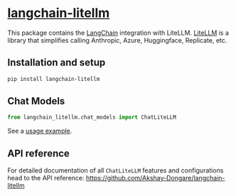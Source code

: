 # [langchain-litellm](https://pypi.org/project/langchain-litellm/)

This package contains the [LangChain](https://github.com/langchain-ai/langchain) integration with LiteLLM. [LiteLLM](https://github.com/BerriAI/litellm) is a library that simplifies calling Anthropic, Azure, Huggingface, Replicate, etc.

## Installation and setup

```bash
pip install langchain-litellm
```

## Chat Models
```python
from langchain_litellm.chat_models import ChatLiteLLM
```
See a [usage example](docs/litellm.ipynb).

## API reference
For detailed documentation of all `ChatLiteLLM` features and configurations head to the API reference: https://github.com/Akshay-Dongare/langchain-litellm

